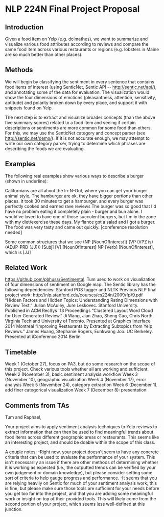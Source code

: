 NLP 224N Final Project Proposal
===============================

Introduction
------------

Given a food item on Yelp (e.g. dolmathes), we want to summarize and visualize various food attributes according to reviews and compare the same food item across various restaurants or regions (e.g. lobsters in Maine are so much better than other places).

Methods
-------

We will begin by classifying the sentiment in every sentence that contains food items of interest (using SenticNet, Sentic API -- http://sentic.net/api/), and annotating some of the data for evaluation. The visualization would show the four dimensions of emotions (pleasantness, attention, sensitivity, aptitude) and polarity broken down by every place, and support it with snippets found on Yelp.

The next step is to extract and visualize broader concepts (than the above five summary scores) related to a food item and seeing if certain descriptions or sentiments are more common for some food than others.  For this, we may use the SenticNet category and concept parser (see http://sentic.net/demo/). If it is not accurate enough, we may attempt to write our own category parser, trying to determine which phrases are describing the foods we are evaluating.

Examples
--------

The following real examples show various ways to describe a burger (shown in underline):

Californians are all about the In-N-Out, where you can get your burger animal style.
The hamburger are ok, they have bigger portions than other places.
it took 30 minutes to get a hamburger.
and every burger was perfectly cooked and earned rave reviews
The burger was so good that I'd have no problem eating it completely plain - burger and bun alone.
I would've loved to have one of those succulent burgers, but I'm in the zone with my diet/exercise these days.
My fiance got a salad and I got a burger.  The food was very tasty and came out quickly. [coreference resolution needed]

Some common structures that we see
(NP [NounOfInterest]) (VP (VPZ is) (ADJP-PRD [JJ]))
[Subj] [V] [NounOfInterest]
NP [Verb] [NounOfInterest], which is [JJ]

Related Work
------------
https://github.com/pbhuss/Sentimental. Tum used to work on visualization of four dimensions of sentiment on Google map.
The Sentic library has  the following dependencies: Stanford POS tagger and NLTK
Previous NLP final project work: http://nlp.stanford.edu/courses/cs224n/2009/fp/9.pdf
“Hidden Factors and Hidden Topics: Understanding Rating Dimensions with Review Text.” Julian McAuley, Jure Leskovec. Stanford University. Published in ACM RecSys '13 Proceedings
“Clustered Layout Word Cloud for User Generated Review.” Ji Wang, Jian Zhao, Sheng Guo, Chris North. Virginia Tech and University of Toronto. Presented at Graphics Interface 2014 Montreal
“Improving Restaurants by Extracting Subtopics from Yelp Reviews.” James Huang, Stephanie Rogers, Eunkwang Joo. UC Berkeley. Presented at iConference 2014 Berlin

Timetable
---------
Week 1 (October 27), focus on PA3, but do some research on the scope of this project. Check various tools whether all are working and sufficient.
Week 2 (November 3), basic sentiment analysis workflow
Week 3 (November 10), geographic visualization
Week 4 (November 17), error analysis
Week 5 (November 24), category extraction
Week 6 (December 1), add finer categorical visualization
Week 7 (December 8): presentation


Comments from TAs
-----------------
Tum and Raphael,

Your project aims to apply sentiment analysis techniques to Yelp reviews to extract information that can then be used to find meaningful trends about food items across different geographic areas or restaurants. This seems like an interesting project, and should be doable within the scope of this class.

A couple notes:
-Right now, your project doesn't seem to have any concrete criteria that can be used to evaluate the performance of your system. This isn't necessarily an issue if there are other methods of determining whether it is working as expected (i.e., the outputted trends can be verified by your own judgement or domain knowledge), but please consider setting some sort of criteria to help gauge progress and performance.
-It seems that you are relying heavily on Sentic for much of your sentiment analysis work; this is fine, but please make sure those tools are sufficient for your needs before you get too far into the project, and that you are adding some meaningful work or insight on top of their provided tools. This will likely come from the second portion of your project, which seems less well-defined at this junction.